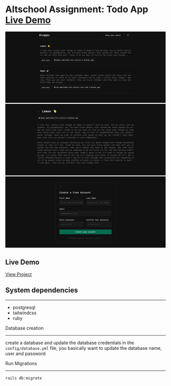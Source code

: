 # Altschool Assignment: Todo App [Live Demo](https://blog-app-altexams.herokuapp.com/)

![Alt text](/public/screen1.png?raw=true)
![Alt text](/public/screen3.png?raw=true)
![Alt text](/public/screen2.png?raw=true)

## Live Demo
[View Project](https://blog-app-altexams.herokuapp.com/)

## System dependencies
___
- postgresql
- tailwindcss
- ruby

Database creation
___
create a database and update the database credentials in the `config/database.yml` file, 
you basically want to update the database name, user and password


Run Migrations
___
```shell
rails db:migrate
```